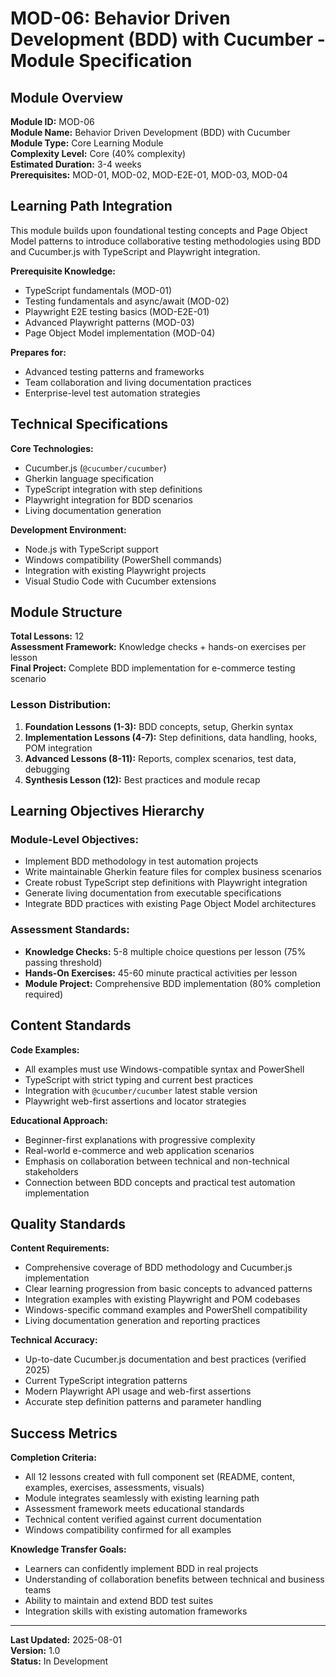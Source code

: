# MOD-06: Behavior Driven Development (BDD) with Cucumber - Module Specification

## Module Overview

**Module ID:** MOD-06  
**Module Name:** Behavior Driven Development (BDD) with Cucumber  
**Module Type:** Core Learning Module  
**Complexity Level:** Core (40% complexity)  
**Estimated Duration:** 3-4 weeks  
**Prerequisites:** MOD-01, MOD-02, MOD-E2E-01, MOD-03, MOD-04  

## Learning Path Integration

This module builds upon foundational testing concepts and Page Object Model patterns to introduce collaborative testing methodologies using BDD and Cucumber.js with TypeScript and Playwright integration.

**Prerequisite Knowledge:**
- TypeScript fundamentals (MOD-01)
- Testing fundamentals and async/await (MOD-02) 
- Playwright E2E testing basics (MOD-E2E-01)
- Advanced Playwright patterns (MOD-03)
- Page Object Model implementation (MOD-04)

**Prepares for:**
- Advanced testing patterns and frameworks
- Team collaboration and living documentation practices
- Enterprise-level test automation strategies

## Technical Specifications

**Core Technologies:**
- Cucumber.js (`@cucumber/cucumber`)
- Gherkin language specification
- TypeScript integration with step definitions
- Playwright integration for BDD scenarios
- Living documentation generation

**Development Environment:**
- Node.js with TypeScript support
- Windows compatibility (PowerShell commands)
- Integration with existing Playwright projects
- Visual Studio Code with Cucumber extensions

## Module Structure

**Total Lessons:** 12  
**Assessment Framework:** Knowledge checks + hands-on exercises per lesson  
**Final Project:** Complete BDD implementation for e-commerce testing scenario  

### Lesson Distribution:
1. **Foundation Lessons (1-3):** BDD concepts, setup, Gherkin syntax
2. **Implementation Lessons (4-7):** Step definitions, data handling, hooks, POM integration  
3. **Advanced Lessons (8-11):** Reports, complex scenarios, test data, debugging
4. **Synthesis Lesson (12):** Best practices and module recap

## Learning Objectives Hierarchy

### Module-Level Objectives:
- Implement BDD methodology in test automation projects
- Write maintainable Gherkin feature files for complex business scenarios
- Create robust TypeScript step definitions with Playwright integration
- Generate living documentation from executable specifications
- Integrate BDD practices with existing Page Object Model architectures

### Assessment Standards:
- **Knowledge Checks:** 5-8 multiple choice questions per lesson (75% passing threshold)
- **Hands-On Exercises:** 45-60 minute practical activities per lesson
- **Module Project:** Comprehensive BDD implementation (80% completion required)

## Content Standards

**Code Examples:**
- All examples must use Windows-compatible syntax and PowerShell
- TypeScript with strict typing and current best practices
- Integration with `@cucumber/cucumber` latest stable version
- Playwright web-first assertions and locator strategies

**Educational Approach:**
- Beginner-first explanations with progressive complexity
- Real-world e-commerce and web application scenarios
- Emphasis on collaboration between technical and non-technical stakeholders
- Connection between BDD concepts and practical test automation implementation

## Quality Standards

**Content Requirements:**
- Comprehensive coverage of BDD methodology and Cucumber.js implementation
- Clear learning progression from basic concepts to advanced patterns
- Integration examples with existing Playwright and POM codebases
- Windows-specific command examples and PowerShell compatibility
- Living documentation generation and reporting practices

**Technical Accuracy:**
- Up-to-date Cucumber.js documentation and best practices (verified 2025)
- Current TypeScript integration patterns
- Modern Playwright API usage and web-first assertions
- Accurate step definition patterns and parameter handling

## Success Metrics

**Completion Criteria:**
- All 12 lessons created with full component set (README, content, examples, exercises, assessments, visuals)
- Module integrates seamlessly with existing learning path
- Assessment framework meets educational standards
- Technical content verified against current documentation
- Windows compatibility confirmed for all examples

**Knowledge Transfer Goals:**
- Learners can confidently implement BDD in real projects
- Understanding of collaboration benefits between technical and business teams
- Ability to maintain and extend BDD test suites
- Integration skills with existing automation frameworks

---

**Last Updated:** 2025-08-01  
**Version:** 1.0  
**Status:** In Development